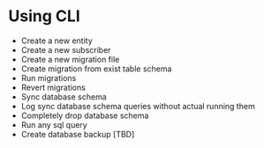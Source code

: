 # Using CLI

* Create a new entity
* Create a new subscriber
* Create a new migration file
* Create migration from exist table schema
* Run migrations
* Revert migrations
* Sync database schema
* Log sync database schema queries without actual running them
* Completely drop database schema
* Run any sql query
* Create database backup [TBD]
